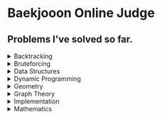 # Baekjooon Online Judge

## Problems I've solved so far.

<details>
<summary>Backtracking</summary>
<div markdown="1">       
15649_N과 M (1)<br>
15650_N과 M (2)<br>
15651_N과 M (3)
</div>
</details>

<details>
<summary>Bruteforcing</summary>
<div markdown="1">       
1018_체스판 다시 칠하기<br>
2309_일곱 난쟁이<br>
2798_블랙잭
</div>
</details>

<details>
<summary>Data Structures</summary>
<div markdown="1">       
10815_숫자 카드
</div>
</details>

<details>
<summary>Dynamic Programming</summary>
<div markdown="1">       
1003_피보나치 함수<br>
1463_1로 만들기<br>
1520_내리막 길<br>
1793_타일링<br>
1890_점프<br>
2193_이친수<br>
10844_쉬운 계단 수<br>
11048_이동하기<br>
11053_가장 긴 증가하는 부분 수열<br>
11057_오르막 수<br>
11726_2N 타일링<br>
12852_1로 만들기 2<br>
</div>
</details>

<details>
<summary>Geometry</summary>
<div markdown="1">       
11758_CCW
</div>
</details>

<details>
<summary>Graph Theory</summary>
<div markdown="1">       
1260_DFS와 BFS<br>
1697_숨바꼭질<br>
1987_알파벳<br>
2178_미로 탐색<br>
2468_안전 영역<br>
2573_빙산<br>
2606_바이러스<br>
2644_촌수계산<br>
2667_단지 번호 붙이기<br>
5014_스타트링크<br>
7569_토마토<br>
9205_맥주 마시면서 걸어가기<br>
</div>
</details>

<details>
<summary>Implementation</summary>
<div markdown="1">       
14503_로봇 청소기
</div>
</details>

<details>
<summary>Mathematics</summary>
<div markdown="1">       
1002_터렛<br>
1004_어린 왕자<br>
2747_피보나치 수<br>
2775_부녀회장이 될테야<br>
2839_설탕 배달<br>
</div>
</details>
